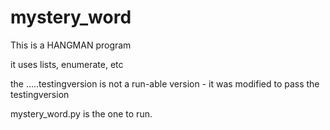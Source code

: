 # mystery_word
This is a HANGMAN program

it uses lists, enumerate, etc

the .....testingversion is not a run-able version - it was modified to pass the testingversion

mystery_word.py is the one to run.
